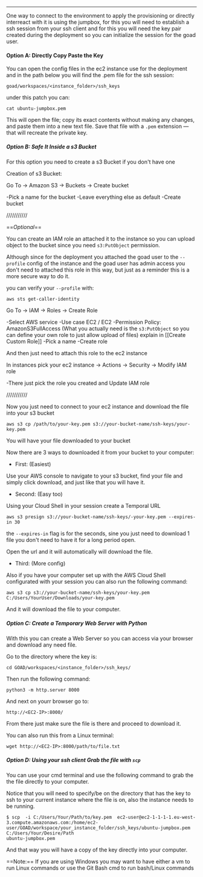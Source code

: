 
---

One way to connect to the environment to apply the provisioning or directly interreact with it is using the jumpbox, for this you will need to establish a ssh session from your ssh client and for this you will need the key pair created during the deployment so you can initialize the session for the goad user.

#### **Option A: Directly Copy Paste the Key**

You can open the config files in the ec2 instance use for the deployment and in the path below you will find the .pem file for the ssh session:

`goad/workspaces/<instance_folder>/ssh_keys`

under this patch you can:

```
cat ubuntu-jumpbox.pem
```

This will open the file; copy its exact contents without making any changes, and paste them into a new text file. Save that file with a `.pem` extension — that will recreate the private key.



##### **Option B: Safe It Inside a s3 Bucket** 

For this option you need to create a s3 Bucket if you don't have one 

Creation of s3 Bucket:

Go To -> Amazon S3 -> Buckets -> Create bucket

-Pick a name for the bucket
-Leave everything else as default
-Create bucket


///////////

==*Optional*== 

You can create an IAM role an attached it to the instance so you can upload object to the bucket since you need `s3:PutObject` permission.

Although since for the deployment you attached the goad user to the `--profile` config of the instance and the goad user has admin access you don't need to attached this role in this way, but just as a reminder this is a more secure way to do it.

you can verify your `--profile` with:

```
aws sts get-caller-identity
```


Go To -> IAM -> Roles -> Create Role

-Select AWS service
-Use case EC2 / EC2
-Permission Policy: AmazonS3FullAccess 
(What you actually need is the `s3:PutObject` so you can define your own role to just allow upload of files) explain in [[Create Custom Role]]
-Pick a name
-Create role

And then just need to attach this role to the ec2 instance 

In instances pick your ec2 instance -> Actions -> Security -> Modify IAM role

-There just pick the role you created and Update IAM role

///////////

Now you just need to connect to your ec2 instance and download the file into your s3 bucket

```
aws s3 cp /path/to/your-key.pem s3://your-bucket-name/ssh-keys/your-key.pem
```

You will have your file downloaded to your bucket

Now there are 3 ways to downloaded it from your bucket to your computer:

- First: (Easiest)

Use your AWS console to navigate to your s3 bucket, find your file and simply click download, and just like that you will have it.

- Second: (Easy too)

Using your Cloud Shell in your session create a Temporal URL

```
aws s3 presign s3://your-bucket-name/ssh-keys/-your-key.pem --expires-in 30
```

the `--expires-in` flag is for the seconds, sine you just need to download 1 file you don't need to have it for a long period open.

Open the url and it will automatically will download the file.

- Third: (More config)

Also if you have your computer set up with the AWS Cloud Shell configurated with your session you can also run the following command:

```
aws s3 cp s3://your-bucket-name/ssh-keys/your-key.pem C:/Users/YourUser/Downloads/your-key.pem
```

And it will download the file to your computer.



##### **Option C: Create a Temporary Web Server with Python**

With this you can create a Web Server so you can access via your browser and download any need file.

Go to the directory where the key is:

```
cd GOAD/workspaces/<instance_folder>/ssh_keys/
```

Then run the following command:

```
python3 -m http.server 8000
```

And next on yourr browser go to:

`http://<EC2-IP>:8000/`

From there just make sure the file is there and proceed to download it.

You can also run this from a Linux terminal:

`wget http://<EC2-IP>:8000/path/to/file.txt`



##### **Option D: Using your ssh client Grab the file with `scp`**

You can use your cmd terminal and use the following command to grab the the file directly to your computer.

Notice that you will need to specify/be on the directory that has the key to ssh to your current instance where the file is on, also the instance needs to be running.

```
$ scp  -i C:/Users/Your/Path/to/key.pem  ec2-user@ec2-1-1-1-1.eu-west-3.compute.amazonaws.com:/home/ec2-user/GOAD/workspace/your_instance_folder/ssh_keys/ubuntu-jumpbox.pem C:/Users/Your/Desire/Path
ubuntu-jumpbox.pem 
```


And that way you will have a copy of the key directly into your computer.

==Note:== If you are using Windows you may want to have either a vm to run Linux commands or use the Git Bash cmd to run bash/Linux commands




